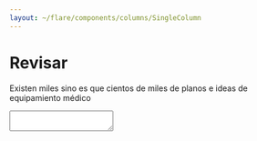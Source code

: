 ```yaml
---
layout: ~/flare/components/columns/SingleColumn
---
```


# Revisar

Existen miles sino es que cientos de miles de planos e ideas de equipamiento
 médico

<textarea></textarea>
